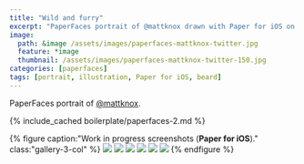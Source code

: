 ```yaml
---
title: "Wild and furry"
excerpt: "PaperFaces portrait of @mattknox drawn with Paper for iOS on an iPad."
image: 
  path: &image /assets/images/paperfaces-mattknox-twitter.jpg 
  feature: *image
  thumbnail: /assets/images/paperfaces-mattknox-twitter-150.jpg
categories: [paperfaces]
tags: [portrait, illustration, Paper for iOS, beard]
---
```


PaperFaces portrait of <a href="https://twitter.com/mattknox">@mattknox</a>.

{% include_cached boilerplate/paperfaces-2.md %}

{% figure caption:"Work in progress screenshots (**Paper for iOS**)." class:"gallery-3-col" %}
[![](/assets/images/paperfaces-mattknox-process-1-600.jpg)](/assets/images/paperfaces-mattknox-process-1-lg.jpg)
[![](/assets/images/paperfaces-mattknox-process-2-600.jpg)](/assets/images/paperfaces-mattknox-process-2-lg.jpg)
[![](/assets/images/paperfaces-mattknox-process-3-600.jpg)](/assets/images/paperfaces-mattknox-process-3-lg.jpg)
[![](/assets/images/paperfaces-mattknox-process-4-600.jpg)](/assets/images/paperfaces-mattknox-process-4-lg.jpg)
[![](/assets/images/paperfaces-mattknox-process-5-600.jpg)](/assets/images/paperfaces-mattknox-process-5-lg.jpg)
[![](/assets/images/paperfaces-mattknox-process-6-600.jpg)](/assets/images/paperfaces-mattknox-process-6-lg.jpg)
{% endfigure %}
